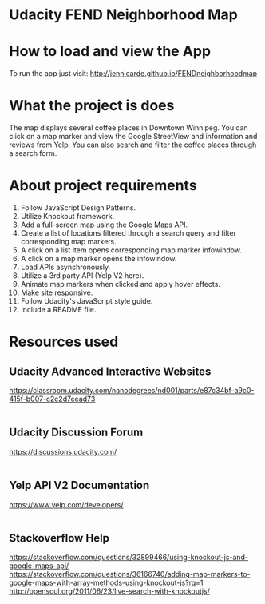 Udacity FEND Neighborhood Map
=====================================

How to load and view the App
=============================
To run the app just visit: http://jennicarde.github.io/FENDneighborhoodmap <br>

What the project is does
==========================
The map displays several coffee places in Downtown Winnipeg. You can click on a map marker and view the Google StreetView and information and reviews from Yelp. You can also search and filter the coffee places through a search form.   

About project requirements
===================

1. Follow JavaScript Design Patterns. <br>
2. Utilize Knockout framework. <br>
3. Add a full-screen map using the Google Maps API. <br>
4. Create a list of locations filtered through a search query and filter corresponding map markers. <br>
5. A click on a list item opens corresponding map marker infowindow. <br>
6. A click on a map marker opens the infowindow. <br>
7. Load APIs asynchronously. <br>
8. Utilize a 3rd party API (Yelp V2 here). <br>
9. Animate map markers when clicked and apply hover effects. <br>
10. Make site responsive. <br>
11. Follow Udacity's JavaScript style guide. <br>
12. Include a README file. <br>


Resources used
====================================

Udacity Advanced Interactive Websites <br>
------------------------
https://classroom.udacity.com/nanodegrees/nd001/parts/e87c34bf-a9c0-415f-b007-c2c2d7eead73<br><br>

Udacity Discussion Forum<br>
------------------------
https://discussions.udacity.com/<br><br>

Yelp API V2 Documentation<br>
------------------------
https://www.yelp.com/developers/<br><br>

Stackoverflow Help<br>
------------------------
https://stackoverflow.com/questions/32899466/using-knockout-js-and-google-maps-api/<br>
https://stackoverflow.com/questions/36166740/adding-map-markers-to-google-maps-with-array-methods-using-knockout-js?rq=1<br>
http://opensoul.org/2011/06/23/live-search-with-knockoutjs/ <br><br>
